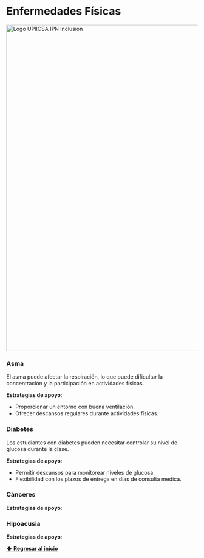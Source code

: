 # Enfermedades Físicas

<img width="859" alt="Logo UPIICSA IPN Inclusion" src="https://github.com/user-attachments/assets/1efbd3ad-8ad3-43d1-a2be-267342173b94">

### Asma
El asma puede afectar la respiración, lo que puede dificultar la concentración y la participación en actividades físicas.

**Estrategias de apoyo**:
- Proporcionar un entorno con buena ventilación.
- Ofrecer descansos regulares durante actividades físicas.

### Diabetes 
Los estudiantes con diabetes pueden necesitar controlar su nivel de glucosa durante la clase.

**Estrategias de apoyo**: 
- Permitir descansos para monitorear niveles de glucosa. 
- Flexibilidad con los plazos de entrega en días de consulta médica.

### Cánceres
**Estrategias de apoyo**:

### Hipoacusia
**Estrategias de apoyo**:

**[⬆ Regresar al inicio](/README.md)**
